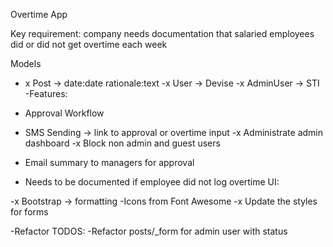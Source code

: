 Overtime App

Key requirement: company needs documentation that salaried employees did or did not get overtime each week

Models

- x Post -> date:date rationale:text
-x User -> Devise
-x AdminUser -> STI
-Features:

- Approval Workflow
- SMS Sending -> link to approval or overtime input
-x Administrate admin dashboard
-x Block non admin and guest users
- Email summary to managers for approval
- Needs to be documented if employee did not log overtime
UI:

-x Bootstrap -> formatting
-Icons from Font Awesome
-x Update the styles for forms

-Refactor TODOS:
-Refactor posts/_form for admin user with status
